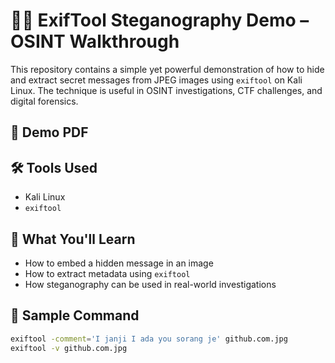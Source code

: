 # 🕵️‍♂️ ExifTool Steganography Demo – OSINT Walkthrough

This repository contains a simple yet powerful demonstration of how to hide and extract secret messages from JPEG images using `exiftool` on Kali Linux. The technique is useful in OSINT investigations, CTF challenges, and digital forensics.

## 📄 Demo PDF

## 🛠️ Tools Used
- Kali Linux
- `exiftool`

## 🧪 What You'll Learn
- How to embed a hidden message in an image
- How to extract metadata using `exiftool`
- How steganography can be used in real-world investigations

## 📸 Sample Command
```bash
exiftool -comment='I janji I ada you sorang je' github.com.jpg
exiftool -v github.com.jpg

